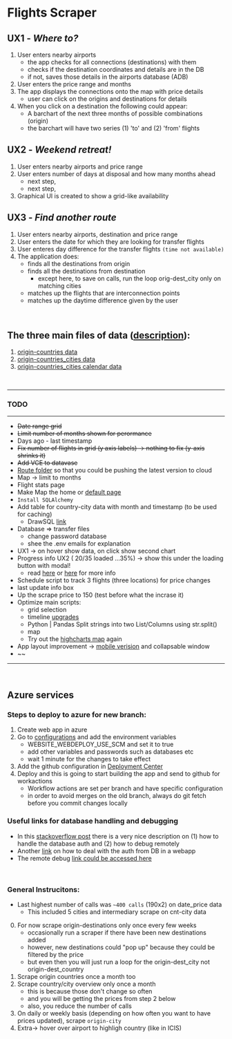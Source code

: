 # Flights Scraper

## UX1 - <i>Where to?</i>
1. User enters nearby airports
   - the app checks for all connections (destinations) with them
   - checks if the destination coordinates and details are in the DB
   - if not, saves those details in the airports database (ADB)
2. User enters the price range and months
3. The app displays the connections onto the map with price details
   - user can click on the origins and destinations for details
4. When you click on a destination the following could appear:
   - A barchart of the next three months of possible combinations (origin)
   - the barchart will have two series (1) 'to' and (2) 'from' flights

## UX2 - <i>Weekend retreat!</i>
1. User enters nearby airports and price range
2. User enters number of days at disposal and how many months ahead
   - next step,
   - next step,
3. Graphical UI is created to show a grid-like availability

## UX3 - <i>Find another route</i>
1. User enters nearby airports, destination and price range
2. User enters the date for which they are looking for transfer flights
3. User enteres day difference for the transfer flights `(time not available)`
4. The application does:
   - finds all the destinations from origin
   - finds all the destinations from destination
      - except here, to save on calls, run the loop orig-dest_city only on matching cities
   - matches up the flights that are interconnection points
   - matches up the daytime difference given by the user

<br>

## The three main files of data ([description](/data/json_file_description.md)):
1. [origin-countries data](/data/example_json_dest_countries.json)
2. [origin-countries_cities data](/data/example_json_dest_cities.json)
3. [origin-countries_cities calendar data](/data/example_calendar.json)

<br>

--------------------------------------------------------
### TODO
--------------------------------------------------------
- ~~Date range grid~~
- ~~Limit number of months shown for perormance~~
- Days ago - last timestamp
- ~~Fix number of flights in grid (y axis labels) -> nothing to fix (y-axis shrinks it)~~
- ~~Add VCE to datavase~~
- [Route folder](https://docs.microsoft.com/en-us/azure/app-service/configure-language-python#customize-startup-command) so that you could be pushing the latest version to cloud
- Map -> limit to months
- Flight stats page
- Make Map the home or [default page](https://community.plotly.com/t/introducing-dash-pages-a-dash-2-x-feature-preview/57775)
- ``Install SQLAlchemy``
- Add table for country-city data with month and timestamp (to be used for caching)
  - DrawSQL [link](https://drawsql.app/teams/gmat/diagrams/flightvisualizer2)
- Database => transfer files
  - change password database
  - shee the .env emails for explanation
- UX1 -> on hover show data, on click show second chart
- Progress info UX2 ( 20/35 loaded ...35%) -> show this under the loading button with modal!
  - read [here](https://towardsdatascience.com/long-callbacks-in-dash-web-apps-72fd8de25937) or [here](https://dash.plotly.com/long-callbacks) for more info
- Schedule script to track 3 flights (three locations) for price changes
- last update info box
- Up the scrape price to 150 (test before what the incrase it)
- Optimize main scripts:
  - grid selection
  - timeline [upgrades](https://plotly.com/python-api-reference/generated/plotly.express.timeline.html)
  - Python | Pandas Split strings into two List/Columns using str.split()
  - map
  - Try out the [highcharts map](https://towardsdatascience.com/highly-interactive-data-visualization-cd3a9b082370#:~:text=Panel%2DHighcharts%20is%20a%20python,python%20for%20Exploratory%20Data%20Analysis.) again
- App layout improvement -> [mobile verision](https://stackoverflow.com/questions/22985370/making-the-bootstrap-dashboard-example-sidebar-visible-available-on-mobile) and collapsable window
- ~~
--------------------------------------------------------
<br>

## Azure services
### Steps to deploy to azure for new branch:
1. Create web app in azure
2. Go to [configurations](https://portal.azure.com/#@kmitkovkerlievgmail.onmicrosoft.com/resource/subscriptions/ea1de4dc-316d-4041-baf0-5824b53e3cfc/resourcegroups/KMK_RG_GENERIC/providers/Microsoft.Web/sites/flightvis/configuration) and add the environment variables
   * WEBSITE_WEBDEPLOY_USE_SCM and set it to true
   * add other variables and passwords such as databases etc
   * wait 1 minute for the changes to take effect
3. Add the github configuration in [Deployment Center](https://portal.azure.com/#@kmitkovkerlievgmail.onmicrosoft.com/resource/subscriptions/ea1de4dc-316d-4041-baf0-5824b53e3cfc/resourcegroups/KMK_RG_GENERIC/providers/Microsoft.Web/sites/flightvis/vstscd)
4. Deploy and this is going to start building the app and send to github for workactions
   * Workflow actions are set per branch and have specific configuration
   * in order to avoid merges on the old branch, always do git fetch before you commit changes locally 

### Useful links for database handling and debugging
- In this [stackoverflow post](https://stackoverflow.com/questions/68867980/connection-to-microsoft-azure-sql-database-works-in-local-enviornment-but-not-in) there is a very nice description on (1) how to handle the database auth and (2) how to debug remotely
- Another [link](https://docs.microsoft.com/en-us/visualstudio/debugger/remote-debugging?view=vs-2019) on how to deal with the auth from DB in a webapp
- The remote debug [link could be accessed here](https://hedihargam.medium.com/python-sql-database-access-with-managed-identity-from-azure-web-app-functions-14566e5a0f1a)

<br>

### General Instrucitons:
- Last highest number of calls was `~400 calls` (190x2) on date_price data
  - This included 5 cities and intermediary scrape on cnt-city data
0. For now scrape origin-destinations only once every few weeks
   - occasionally run a scraper if there have been new destinations added
   - however, new destinations could "pop up" because they could be filtered by the price
   - but even then you will just run a loop for the origin-dest_city not origin-dest_country
1. Scrape origin countries once a month too
2. Scrape country/city overview only once a month
   - this is because those don't change so often
   - and you will be getting the prices from step 2 below
   - also, you reduce the number of calls
3. On daily or weekly basis (depending on how often you want to have prices updated), scrape `origin-city`
4. Extra-> hover over airport to highligh country (like in ICIS)

<br>

